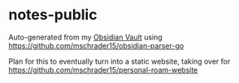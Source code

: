 # notes-public

Auto-generated from my [Obsidian Vault](https://obsidian.md/) using https://github.com/mschrader15/obsidian-parser-go

Plan for this to eventually turn into a static website, taking over for https://github.com/mschrader15/personal-roam-website
